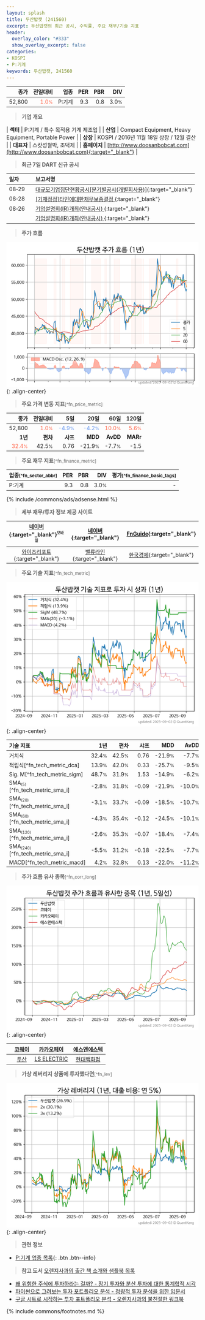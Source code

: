 ```yaml
---
layout: splash
title: 두산밥캣 (241560)
excerpt: 두산밥캣의 최근 공시, 수익률, 주요 재무/기술 지표
header:
  overlay_color: "#333"
  show_overlay_excerpt: false
categories:
- KOSPI
- P:기계
keywords: 두산밥캣, 241560
---
```


| **종가** | **전일대비** | **업종** | **PER** | **PBR** | **DIV** |
| -------: | -----------: | -------: | ------: | ------: | ------: |
| 52,800 | <span style="color: tomato">1.0<small>%</small></span> | P:기계 | 9.3 | 0.8 | 3.0<small>%</small> |

<!-- more -->


> **기업 개요**<a id="company"></a>

| <span style="white-space:nowrap;">**섹터**</span> | P:기계 / 특수 목적용 기계 제조업 |
| <span style="white-space:nowrap;">**산업**</span> | Compact Equipment, Heavy Equipment, Portable Power |
| <span style="white-space:nowrap;">**상장**</span> | KOSPI / 2016년 11월 18일 상장 / 12월 결산 |
| <span style="white-space:nowrap;">**대표자**</span> | 스캇성철박, 조덕제 |
| <span style="white-space:nowrap;">**홈페이지**</span> | [http://www.doosanbobcat.com](http://www.doosanbobcat.com){:target="_blank"} |


> **최근 7일 DART 신규 공시**<a id="dart"></a>

| **일자** |      | **보고서명** |
| :------- | :--- | :----------- |
| 08&#x2011;29 | | [대규모기업집단현황공시[분기별공시(개별회사용)]](https://dart.fss.or.kr/dsaf001/main.do?rcpNo=20250829001227){:target="_blank"} |
| 08&#x2011;28 | | [[기재정정]타인에대한채무보증결정              ](https://dart.fss.or.kr/dsaf001/main.do?rcpNo=20250828800508){:target="_blank"} |
| 08&#x2011;26 | | [기업설명회(IR)개최(안내공시)              ](https://dart.fss.or.kr/dsaf001/main.do?rcpNo=20250826800516){:target="_blank"} |
|  | | [기업설명회(IR)개최(안내공시)              ](https://dart.fss.or.kr/dsaf001/main.do?rcpNo=20250826800509){:target="_blank"} |


> **주가 흐름**<a id="price"></a>

![241560](/stock/images/241560.png){: .align-center}


> **주요 가격 변동 지표**<small>[^fn_price_metric]</small>

| **종가** | **전일대비** | **5일** | **20일** | **60일** | **120일** |
| -------: | -----------: | ------: | -------: | -------: | --------: |
| 52,800 | <span style="color: tomato">1.0<small>%</small></span> | <span style="color: cornflowerblue">-4.9<small>%</small></span> | <span style="color: cornflowerblue">-4.2<small>%</small></span> | <span style="color: tomato">10.0<small>%</small></span> | <span style="color: tomato">5.6<small>%</small></span> |
| **1년** | **편차** | **샤프** | **MDD** | **AvDD** | **MARr** |
| <span style="color: tomato">32.4<small>%</small></span> | 42.5<small>%</small> | 0.76 | -21.9<small>%</small> | -7.7<small>%</small> | -1.5 |


> **주요 재무 지표**<small>[^fn_finance_metric]</small>

| **업종**<small>[^fn_sector_abbr]</small> | **PER** | **PBR** | **DIV** | **평가**<small>[^fn_finance_basic_tags]</small> |
| :--------------------------------------- | ------: | ------: | ------: | ----------------------------------------------: |
| P:기계 | 9.3 | 0.8 | 3.0<small>%</small> | - |



{% include /commons/ads/adsense.html %}

> **세부 재무/투자 정보 제공 사이트**

| [네이버](https://m.stock.naver.com/domestic/stock/241560/finance/summary){:target="_blank"}<sup><small>모바일</small></sup> | [네이버](https://finance.naver.com/item/coinfo.naver?code=241560){:target="_blank"} | [FnGuide](https://comp.fnguide.com/SVO2/ASP/SVD_Invest.asp?gicode=A241560&MenuYn=Y){:target="_blank"} |
| :---: | :---: | :---: |
| [와이즈리포트](https://comp.wisereport.co.kr/company/c1040001.aspx?cmp_cd=241560){:target="_blank"} | [밸류라인](https://www.valueline.co.kr/finance/summary/241560){:target="_blank"} | [한국경제](https://markets.hankyung.com/stock/241560/financial-summary){:target="_blank"} |


> **주요 기술 지표**<small>[^fn_tech_metric]</small>


![241560](/stock/images/241560_tech.png){: .align-center}

| **기술 지표** | **1년** | **편차** | **샤프** | **MDD** | **AvDD** |
| :------------ | ------: | -----------: | -------: | ------: | -------: |
| 거치식 | 32.4<small>%</small> | 42.5<small>%</small> | 0.76 | -21.9<small>%</small> | -7.7<small>%</small> |
| 적립식[^fn_tech_metric_dca] | 13.9<small>%</small> | 42.0<small>%</small> | 0.33 | -25.7<small>%</small> | -9.5<small>%</small> |
| Sig. M[^fn_tech_metric_sigm] | 48.7<small>%</small> | 31.9<small>%</small> | 1.53 | -14.9<small>%</small> | -6.2<small>%</small> |
| SMA<small><sub>(5)</sub></small>[^fn_tech_metric_sma_i] | -2.8<small>%</small> | 31.8<small>%</small> | -0.09 | -21.9<small>%</small> | -10.0<small>%</small> |
| SMA<small><sub>(20)</sub></small>[^fn_tech_metric_sma_i] | -3.1<small>%</small> | 33.7<small>%</small> | -0.09 | -18.5<small>%</small> | -10.7<small>%</small> |
| SMA<small><sub>(60)</sub></small>[^fn_tech_metric_sma_i] | -4.3<small>%</small> | 35.4<small>%</small> | -0.12 | -24.5<small>%</small> | -10.1<small>%</small> |
| SMA<small><sub>(120)</sub></small>[^fn_tech_metric_sma_i] | -2.6<small>%</small> | 35.3<small>%</small> | -0.07 | -18.4<small>%</small> | -7.4<small>%</small> |
| SMA<small><sub>(240)</sub></small>[^fn_tech_metric_sma_i] | -5.5<small>%</small> | 31.2<small>%</small> | -0.18 | -22.5<small>%</small> | -7.7<small>%</small> |
| MACD[^fn_tech_metric_macd] | 4.2<small>%</small> | 32.8<small>%</small> | 0.13 | -22.0<small>%</small> | -11.2<small>%</small> |


> **주가 흐름 유사 종목**<a id="corr"></a><small>[^fn_corr_long]</small>

![241560](/stock/images/241560_corr.png){: .align-center}

|       | [코웨이](/021240/) | [카카오페이](/377300/) | [에스앤에스텍](/101490/) |
| :---: | :------------------------------------: | :------------------------------------: | :------------------------------------: |
|       | [두산](/000150/) | [LS ELECTRIC](/010120/) | [현대백화점](/069960/) |


> **가상 레버리지 상품에 투자했다면**<a id="2x"></a><small>[^fn_lev]</small>

![241560](/stock/images/241560_2x.png){: .align-center}


> **관련 정보**

- [P:기계 업종 목록](/stats/sector/kospi_업종_기계_종목/){: .btn .btn--info}

> **참고 도서** [오렌지사과의 출간 책 소개와 샘플북 목록](https://kongdori.tistory.com/691)

- [왜 위험한 주식에 투자하라는 걸까? - 장기 투자와 분산 투자에 대한 통계학적 시각](https://kongdori.tistory.com/421)
- [파이썬으로 그려보는 투자 포트폴리오 분석  - 정량적 투자 분석을 위한 입문서](https://kongdori.tistory.com/643)
- [구글 시트로 시작하는 투자 포트폴리오 분석 - 오렌지사과의 불친절한 워크북](https://kongdori.tistory.com/449)


{% include commons/footnotes.md %}